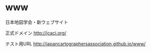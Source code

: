 www
===

日本地図学会・新ウェブサイト

正式ドメイン
http://jcaci.org/

テスト用URL
http://japancartographersassociation.github.io/www/
